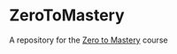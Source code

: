 # ZeroToMastery
A repository for the [Zero to Mastery](https://www.udemy.com/course/master-the-coding-interview-data-structures-algorithms) course
